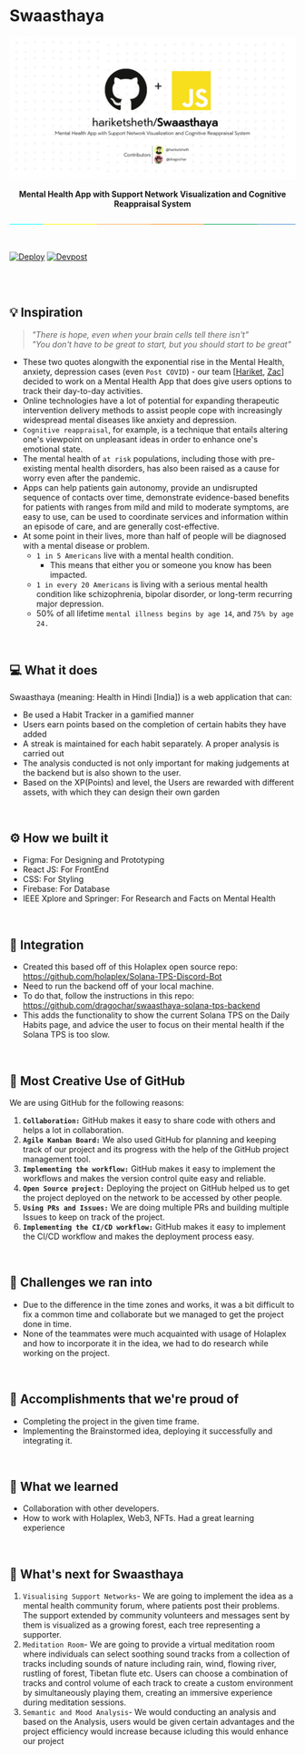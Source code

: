 # Swaasthaya
![Swaasthaya](assets/cover.jpg)

<div align="center">
	<strong>Mental Health App with Support Network Visualization and Cognitive Reappraisal System </strong>
</div>

![separate](assets/separate.jpeg)

<br>

[![Deploy](https://img.shields.io/badge/Test%20Here-Swaasthaya-blue?style=for-the-badge&logo=github)](https://swaasthaya-16620.web.app/)
[![Devpost](https://img.shields.io/badge/MLH%20Orientation%20Hackathon-Click%20Here-yellow?style=for-the-badge&logo=devpost)](https://devpost.com/software/swaasthaya)


<br><br>

## 💡 Inspiration
> _"There is hope, even when your brain cells tell there isn't"_ <br>
> _"You don't have to be great to start, but you should start to be great"_

- These two quotes alongwith the exponential rise in the Mental Health, anxiety, depression cases (even `Post COVID`) - our team [[Hariket](https://github.com/hariketsheth), [Zac](https://github.com/dragochar)] decided to work on a Mental Health App that does give users options to track their day-to-day activities. 
- Online technologies have a lot of potential for expanding therapeutic intervention delivery methods to assist people cope with increasingly widespread mental diseases like anxiety and depression. 
- `Cognitive reappraisal`, for example, is a technique that entails altering one's viewpoint on unpleasant ideas in order to enhance one's emotional state.
- The mental health of `at risk` populations, including those with pre-existing mental health disorders, has also been raised as a cause for worry even after the pandemic. 
- Apps can help patients gain autonomy, provide an undisrupted sequence of contacts over time, demonstrate evidence-based benefits for patients with ranges from mild and mild to moderate symptoms, are easy to use, can be used to coordinate services and information within an episode of care, and are generally cost-effective.
- At some point in their lives, more than half of people will be diagnosed with a mental disease or problem.
	- `1 in 5 Americans` live with a mental health condition.
		- This means that either you or someone you know has been impacted.
	- `1 in every 20 Americans` is living with a serious mental health condition like schizophrenia, bipolar disorder, or long-term recurring major depression.
	- 50% of all lifetime `mental illness begins by age 14`, and `75% by age 24.`

<br>

## 💻 What it does
Swaasthaya (meaning: Health in Hindi [India]) is a web application that can:
- Be used a Habit Tracker in a gamified manner
- Users earn points based on the completion of certain habits they have added
- A streak is maintained for each habit separately. A proper analysis is carried out
- The analysis conducted is not only important for making judgements at the backend but is also shown to the user. 
- Based on the XP(Points) and level, the Users are rewarded with different assets, with which they can design their own garden

<br>

## ⚙️ How we built it
- Figma: For Designing and Prototyping
- React JS: For FrontEnd
- CSS: For Styling
- Firebase: For Database 
- IEEE Xplore and Springer: For Research and Facts on Mental Health

<br>

## 🌳 Integration 
- Created this based off of this Holaplex open source repo: https://github.com/holaplex/Solana-TPS-Discord-Bot
- Need to run the backend off of your local machine. 
- To do that, follow the instructions in this repo: https://github.com/dragochar/swaasthaya-solana-tps-backend
- This adds the functionality to show the current Solana TPS on the Daily Habits page, and advice the user to focus on their mental health if the Solana TPS is too slow.

<br>

## 🤝 Most Creative Use of GitHub
We are using GitHub for the following reasons:

1. **`Collaboration:`** GitHub makes it easy to share code with others and helps a lot in collaboration.
2. **`Agile Kanban Board:`** We also used GitHub for planning and keeping track of our project and its progress with the help of the GitHub project management tool.
3. **`Implementing the workflow:`** GitHub makes it easy to implement the workflows and makes the version control quite easy and reliable.
4. **`Open Source project:`** Deploying the project on GitHub helped us to get the project deployed on the network to be accessed by other people.
5. **`Using PRs and Issues:`** We are doing multiple PRs and building multiple Issues to keep on track of the project.
6. **`Implementing the CI/CD workflow:`** GitHub makes it easy to implement the CI/CD workflow and makes the deployment process easy.

<br>

## 🧠 Challenges we ran into
- Due to the difference in the time zones and works, it was a bit difficult to fix a common time and collaborate but we managed to get the project done in time.
- None of the teammates were much acquainted with usage of Holaplex and how to incorporate it in the idea, we had to do research while working on the project.

<br>

## 🏅 Accomplishments that we're proud of
- Completing the project in the given time frame.
- Implementing the Brainstormed idea, deploying it successfully and integrating it.

<br>

## 📖 What we learned
- Collaboration with other developers.
- How to work with Holaplex, Web3, NFTs. Had a great learning experience

<br>

## 🚀 What's next for Swaasthaya
1. `Visualising Support Networks`- We are going to implement the idea as a mental health community forum, where patients post their problems. The support extended by community volunteers and messages sent by them is visualized as a growing forest, each tree representing a supporter. 
2. `Meditation Room`- We are going to provide a virtual meditation room where individuals can select soothing sound tracks from a collection of tracks including sounds of nature including rain, wind, flowing river, rustling of forest, Tibetan flute etc. Users can choose a combination of tracks and control volume of each track to create a custom environment by simultaneously playing them, creating an immersive experience  during meditation sessions.
3. `Semantic and Mood Analysis`- We would conducting an analysis and based on the Analysis, users would be given certain advantages and the project efficiency would increase because icluding this would enhance our project

<br><br>
